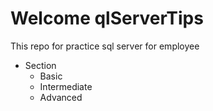 # Welcome qlServerTips

This repo for practice sql server for employee

- Section
  - Basic
  - Intermediate
  - Advanced
